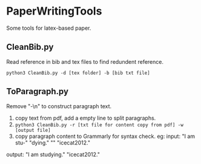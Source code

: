 # PaperWritingTools
Some tools for latex-based paper.

## CleanBib.py
Read reference in bib and tex files to find redundent reference. 

`python3 CleanBib.py -d [tex folder] -b [bib txt file]`

## ToParagraph.py
Remove "-\n" to construct paragraph text.
1. copy text from pdf, add a empty line to split paragraphs.
2. `python3 CleanBib.py -r [txt file for content copy from pdf] -w [output file]`
3. copy paragraph content to Grammarly for syntax check.
eg:
input:
"I am stu-"
"dying."
""
"icecat2012."

output:
"I am studying."
"icecat2012."
